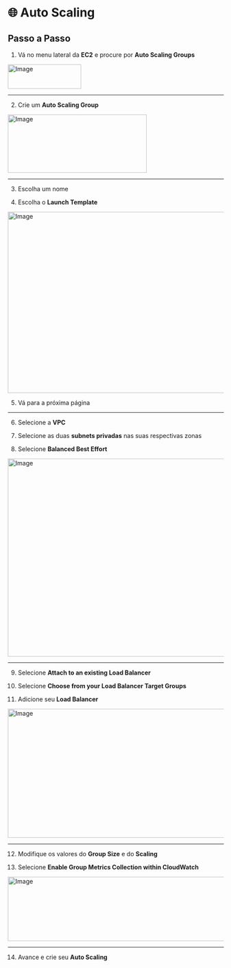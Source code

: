 # 🌐 Auto Scaling

## Passo a Passo

1. Vá no menu lateral da **EC2** e procure por **Auto Scaling Groups**

  <img width="171" height="57" alt="Image" src="https://github.com/user-attachments/assets/f69b1ae6-d721-4a96-86cf-513519e345f4" />


---

2. Crie um **Auto Scaling Group**

  <img width="324" height="136" alt="Image" src="https://github.com/user-attachments/assets/69a5b375-1640-4856-8495-025deaf09588" />


---

3. Escolha um nome

4. Escolha o **Launch Template**

  <img width="578" height="423" alt="Image" src="https://github.com/user-attachments/assets/a3c1657e-a385-4155-95a8-00d84d8c5920" />

5. Vá para a próxima página  

---

6. Selecione a **VPC**

7. Selecione as duas **subnets privadas** nas suas respectivas zonas

8. Selecione **Balanced Best Effort**  

  <img width="1534" height="462" alt="Image" src="https://github.com/user-attachments/assets/717140b7-5a25-4fde-a1f2-f104add4f5ff" />

---

9. Selecione **Attach to an existing Load Balancer**

10. Selecione **Choose from your Load Balancer Target Groups**

11. Adicione seu **Load Balancer**

  <img width="1762" height="301" alt="Image" src="https://github.com/user-attachments/assets/1f434fe3-4bdf-42bd-8740-1646ab6634b3" />

---

12. Modifique os valores do **Group Size** e do **Scaling**

13. Selecione **Enable Group Metrics Collection within CloudWatch**  

  <img width="762" height="150" alt="Image" src="https://github.com/user-attachments/assets/21b22ae4-00b5-457a-9d78-586b48c8aa54" />

---

14. Avance e crie seu **Auto Scaling**
